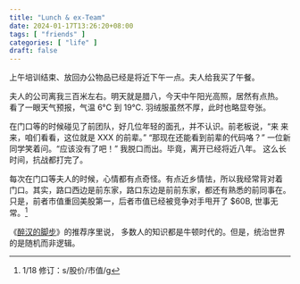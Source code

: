 ```yaml
---
title: "Lunch & ex-Team"
date: 2024-01-17T13:26:20+08:00
tags: [ "friends" ]
categories: [ "life" ]
draft: false
---
```


上午培训结束、放回办公物品已经是将近下午一点。夫人给我买了午餐。

夫人的公司离我三百米左右。明天就是腊八，今天中午阳光高照，居然有点热。
看了一眼天气预报，气温 6°C 到 19°C. 羽绒服虽然不厚，此时也略显夸张。

在门口等的时候碰见了前团队，好几位年轻的面孔，并不认识。前老板说，“来
来来，咱们看看，这位就是 XXX 的前辈。” “那现在还能看到前辈的代码咯？”
一位新同学笑着问。“应该没有了吧！” 我脱口而出。毕竟，离开已经将近八年。
这么长时间，抗战都打完了。

每次在门口等夫人的时候，心情都有点奇怪。有点近乡情怯，所以我经常背对着
门口。其实，路口西边是前东家，路口东边是前前东家，都还有熟悉的前同事在。
只是，前者市值重回美股第一，后者市值已经被竞争对手甩开了 $60B, 世事无常。[^fn1]

《[醉汉的脚步](https://book.douban.com/subject/35026470/)》的推荐序里说，
多数人的知识都是牛顿时代的。但是，统治世界的是随机而非逻辑。

[^fn1]: 1/18 修订：s/股价/市值/g
